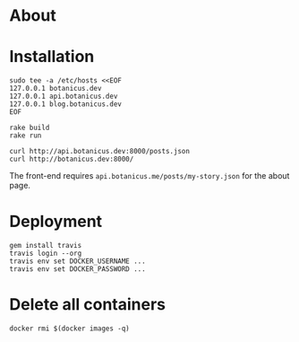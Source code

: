 # About

# Installation

```
sudo tee -a /etc/hosts <<EOF
127.0.0.1 botanicus.dev
127.0.0.1 api.botanicus.dev
127.0.0.1 blog.botanicus.dev
EOF

rake build
rake run

curl http://api.botanicus.dev:8000/posts.json
curl http://botanicus.dev:8000/
```

The front-end requires `api.botanicus.me/posts/my-story.json` for the about page.

# Deployment

```
gem install travis
travis login --org
travis env set DOCKER_USERNAME ...
travis env set DOCKER_PASSWORD ...
```

# Delete all containers

```
docker rmi $(docker images -q)
```
